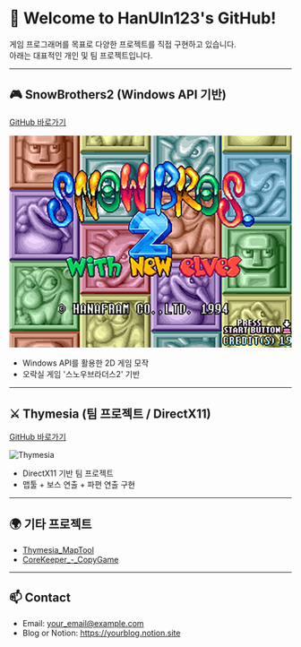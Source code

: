 # 👋 Welcome to HanUIn123's GitHub!

게임 프로그래머를 목표로 다양한 프로젝트를 직접 구현하고 있습니다.  
아래는 대표적인 개인 및 팀 프로젝트입니다.

---

## 🎮 SnowBrothers2 (Windows API 기반)
[GitHub 바로가기](https://github.com/HanUIn123/SnowBrothers2)

![SnowBrothers2](https://raw.githubusercontent.com/HanUIn123/SnowBrothers2/main/Images/SnowBrothers.png)

- Windows API를 활용한 2D 게임 모작  
- 오락실 게임 '스노우브라더스2' 기반

---

## ⚔️ Thymesia (팀 프로젝트 / DirectX11)
[GitHub 바로가기](https://github.com/HanUIn123/Thymesia)

![Thymesia](https://raw.githubusercontent.com/HanUIn123/Thymesia/main/Images/Thymesia_Thumbnail.png)

- DirectX11 기반 팀 프로젝트  
- 맵툴 + 보스 연출 + 파편 연출 구현

---

## 🌍 기타 프로젝트
- [Thymesia_MapTool](https://github.com/HanUIn123/Thymesia_MapTool)
- [CoreKeeper_-_CopyGame](https://github.com/HanUIn123/CoreKeeper_-_CopyGame)

---

## 📫 Contact
- Email: your_email@example.com  
- Blog or Notion: https://yourblog.notion.site
